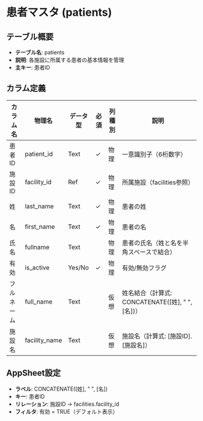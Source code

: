 # 患者マスタ (patients)

## テーブル概要
- **テーブル名**: patients
- **説明**: 各施設に所属する患者の基本情報を管理
- **主キー**: 患者ID

## カラム定義

| カラム名 | 物理名 | データ型 | 必須 | 列種別 | 説明 |
|---------|--------|----------|------|--------|------|
| 患者ID | patient_id | Text | ✓ | 物理 | 一意識別子（6桁数字） |
| 施設ID | facility_id | Ref | ✓ | 物理 | 所属施設（facilities参照） |
| 姓 | last_name | Text | ✓ | 物理 | 患者の姓 |
| 名 | first_name | Text | ✓ | 物理 | 患者の名 |
| 氏名 | fullname | Text | | 物理 | 患者の氏名（姓と名を半角スペースで結合） |
| 有効 | is_active | Yes/No | ✓ | 物理 | 有効/無効フラグ |
| フルネーム | full_name | Text | | 仮想 | 姓名結合（計算式: CONCATENATE([姓], " ", [名])） |
| 施設名 | facility_name | Text | | 仮想 | 施設名（計算式: [施設ID].[施設名]） |

## AppSheet設定
- **ラベル**: CONCATENATE([姓], " ", [名])
- **キー**: 患者ID
- **リレーション**: 施設ID → facilities.facility_id
- **フィルタ**: 有効 = TRUE（デフォルト表示）
